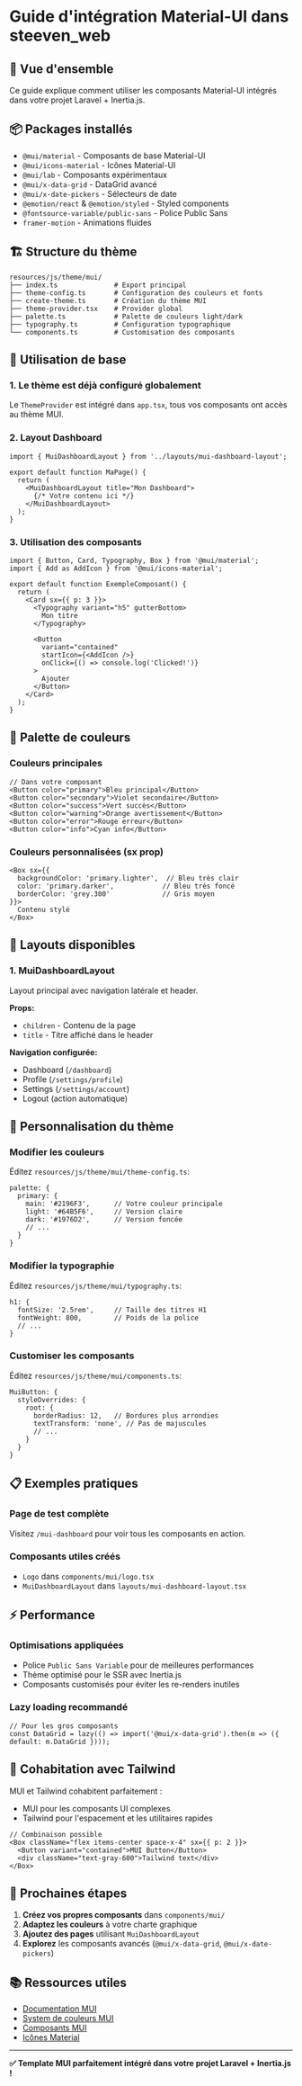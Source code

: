# Guide d'intégration Material-UI dans steeven_web

## 🎯 Vue d'ensemble

Ce guide explique comment utiliser les composants Material-UI intégrés dans votre projet Laravel + Inertia.js.

## 📦 Packages installés

- `@mui/material` - Composants de base Material-UI
- `@mui/icons-material` - Icônes Material-UI
- `@mui/lab` - Composants expérimentaux
- `@mui/x-data-grid` - DataGrid avancé
- `@mui/x-date-pickers` - Sélecteurs de date
- `@emotion/react` & `@emotion/styled` - Styled components
- `@fontsource-variable/public-sans` - Police Public Sans
- `framer-motion` - Animations fluides

## 🏗️ Structure du thème

```
resources/js/theme/mui/
├── index.ts              # Export principal
├── theme-config.ts       # Configuration des couleurs et fonts
├── create-theme.ts       # Création du thème MUI
├── theme-provider.tsx    # Provider global
├── palette.ts            # Palette de couleurs light/dark
├── typography.ts         # Configuration typographique
└── components.ts         # Customisation des composants
```

## 🚀 Utilisation de base

### 1. Le thème est déjà configuré globalement

Le `ThemeProvider` est intégré dans `app.tsx`, tous vos composants ont accès au thème MUI.

### 2. Layout Dashboard

```tsx
import { MuiDashboardLayout } from '../layouts/mui-dashboard-layout';

export default function MaPage() {
  return (
    <MuiDashboardLayout title="Mon Dashboard">
      {/* Votre contenu ici */}
    </MuiDashboardLayout>
  );
}
```

### 3. Utilisation des composants

```tsx
import { Button, Card, Typography, Box } from '@mui/material';
import { Add as AddIcon } from '@mui/icons-material';

export default function ExempleComposant() {
  return (
    <Card sx={{ p: 3 }}>
      <Typography variant="h5" gutterBottom>
        Mon titre
      </Typography>
      
      <Button 
        variant="contained" 
        startIcon={<AddIcon />}
        onClick={() => console.log('Clicked!')}
      >
        Ajouter
      </Button>
    </Card>
  );
}
```

## 🎨 Palette de couleurs

### Couleurs principales
```tsx
// Dans votre composant
<Button color="primary">Bleu principal</Button>
<Button color="secondary">Violet secondaire</Button>
<Button color="success">Vert succès</Button>
<Button color="warning">Orange avertissement</Button>
<Button color="error">Rouge erreur</Button>
<Button color="info">Cyan info</Button>
```

### Couleurs personnalisées (sx prop)
```tsx
<Box sx={{ 
  backgroundColor: 'primary.lighter',  // Bleu très clair
  color: 'primary.darker',            // Bleu très foncé
  borderColor: 'grey.300'             // Gris moyen
}}>
  Contenu stylé
</Box>
```

## 📱 Layouts disponibles

### 1. MuiDashboardLayout
Layout principal avec navigation latérale et header.

**Props:**
- `children` - Contenu de la page
- `title` - Titre affiché dans le header

**Navigation configurée:**
- Dashboard (`/dashboard`)
- Profile (`/settings/profile`)
- Settings (`/settings/account`)
- Logout (action automatique)

## 🔧 Personnalisation du thème

### Modifier les couleurs
Éditez `resources/js/theme/mui/theme-config.ts`:

```tsx
palette: {
  primary: {
    main: '#2196F3',      // Votre couleur principale
    light: '#64B5F6',     // Version claire
    dark: '#1976D2',      // Version foncée
    // ...
  }
}
```

### Modifier la typographie
Éditez `resources/js/theme/mui/typography.ts`:

```tsx
h1: {
  fontSize: '2.5rem',     // Taille des titres H1
  fontWeight: 800,        // Poids de la police
  // ...
}
```

### Customiser les composants
Éditez `resources/js/theme/mui/components.ts`:

```tsx
MuiButton: {
  styleOverrides: {
    root: {
      borderRadius: 12,   // Bordures plus arrondies
      textTransform: 'none', // Pas de majuscules
      // ...
    }
  }
}
```

## 📋 Exemples pratiques

### Page de test complète
Visitez `/mui-dashboard` pour voir tous les composants en action.

### Composants utiles créés
- `Logo` dans `components/mui/logo.tsx`
- `MuiDashboardLayout` dans `layouts/mui-dashboard-layout.tsx`

## ⚡ Performance

### Optimisations appliquées
- Police `Public Sans Variable` pour de meilleures performances
- Thème optimisé pour le SSR avec Inertia.js  
- Composants customisés pour éviter les re-renders inutiles

### Lazy loading recommandé
```tsx
// Pour les gros composants
const DataGrid = lazy(() => import('@mui/x-data-grid').then(m => ({ default: m.DataGrid })));
```

## 🔄 Cohabitation avec Tailwind

MUI et Tailwind cohabitent parfaitement :
- MUI pour les composants UI complexes
- Tailwind pour l'espacement et les utilitaires rapides

```tsx
// Combinaison possible
<Box className="flex items-center space-x-4" sx={{ p: 2 }}>
  <Button variant="contained">MUI Button</Button>
  <div className="text-gray-600">Tailwind text</div>
</Box>
```

## 🚀 Prochaines étapes

1. **Créez vos propres composants** dans `components/mui/`
2. **Adaptez les couleurs** à votre charte graphique
3. **Ajoutez des pages** utilisant `MuiDashboardLayout`
4. **Explorez** les composants avancés (`@mui/x-data-grid`, `@mui/x-date-pickers`)

## 📚 Ressources utiles

- [Documentation MUI](https://mui.com/)
- [System de couleurs MUI](https://mui.com/customization/color/)
- [Composants MUI](https://mui.com/components/)
- [Icônes Material](https://mui.com/components/material-icons/)

---

**✅ Template MUI parfaitement intégré dans votre projet Laravel + Inertia.js !** 
